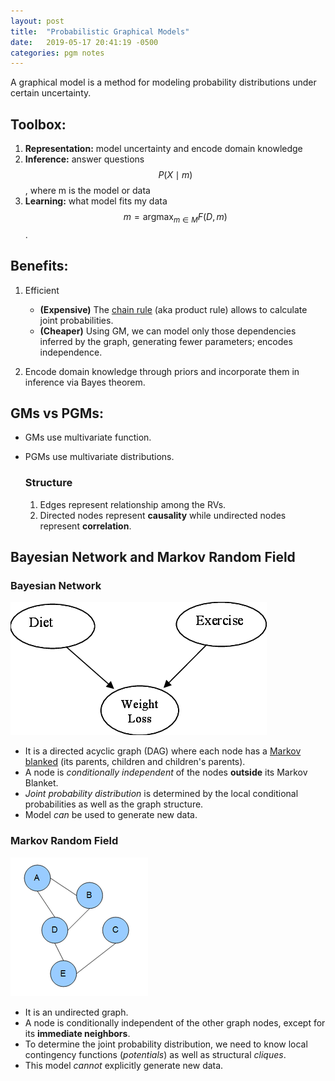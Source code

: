 ```yaml
---
layout: post
title:  "Probabilistic Graphical Models"
date:   2019-05-17 20:41:19 -0500
categories: pgm notes
---
```

A graphical model is a method for modeling probability distributions under certain uncertainty.

## Toolbox:

1. **Representation:** model uncertainty and encode domain knowledge
2. **Inference:** answer questions $$P(X\mid m)$$, where m is the model or data
3. **Learning:** what model fits my data $$m = \operatorname*{argmax}_{m\in M} F(D,m)$$.

## Benefits:

1. Efficient

    - **(Expensive)** The [chain rule][1] (aka product rule) allows to calculate joint probabilities.
    - **(Cheaper)** Using GM, we can model only those dependencies inferred by the graph, generating fewer parameters; encodes independence.

2. Encode domain knowledge through priors and incorporate them in inference via Bayes theorem.

## GMs vs PGMs:

- GMs use multivariate function.
- PGMs use multivariate distributions.

  ### Structure

  1. Edges represent relationship among the RVs.
  2. Directed nodes represent **causality** while undirected nodes represent **correlation**.

## Bayesian Network and Markov Random Field

### Bayesian Network

![Bayesian Network](/assets/images/bayesian-network.png)

- It is a directed acyclic graph (DAG) where each node has a [Markov blanked][2] (its parents, children and children's parents).
- A node is _conditionally independent_ of the nodes **outside** its Markov Blanket.
- _Joint probability distribution_ is determined by the local conditional probabilities as well as the graph structure.
- Model _can_ be used to generate new data.

### Markov Random Field

![Markov Random Field](/assets/images/markov-random-field.png)

- It is an undirected graph.
- A node is conditionally independent of the other graph nodes, except for its **immediate neighbors**.
- To determine the joint probability distribution, we need to know local contingency functions (_potentials_) as well as structural _cliques_.
- This model _cannot_ explicitly generate new data.

[1]: https://en.wikipedia.org/wiki/Chain_rule_(probability)
[2]: https://en.wikipedia.org/wiki/Markov_blanket
